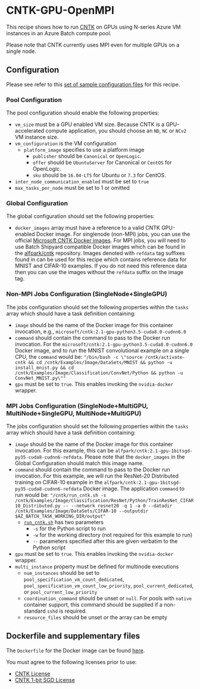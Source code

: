 # CNTK-GPU-OpenMPI
This recipe shows how to run [CNTK](https://cntk.ai/) on
GPUs using N-series Azure VM instances in an Azure Batch compute pool.

Please note that CNTK currently uses MPI even for multiple GPUs on a single
node.

## Configuration
Please see refer to this [set of sample configuration files](./config) for
this recipe.

### Pool Configuration
The pool configuration should enable the following properties:
* `vm_size` must be a GPU enabled VM size. Because CNTK is a GPU-accelerated
compute application, you should choose an `ND`, `NC` or `NCv2` VM instance
size.
* `vm_configuration` is the VM configuration
  * `platform_image` specifies to use a platform image
    * `publisher` should be `Canonical` or `OpenLogic`.
    * `offer` should be `UbuntuServer` for Canonical or `CentOS` for OpenLogic.
    * `sku` should be `16.04-LTS` for Ubuntu or `7.3` for CentOS.
* `inter_node_communication_enabled` must be set to `true`
* `max_tasks_per_node` must be set to 1 or omitted

### Global Configuration
The global configuration should set the following properties:
* `docker_images` array must have a reference to a valid CNTK GPU-enabled
Docker image. For singlenode (non-MPI) jobs, you can use the official
[Microsoft CNTK Docker images](https://hub.docker.com/r/microsoft/cntk/).
For MPI jobs, you will need to use Batch Shipyard compatible Docker images
which can be found in the
[alfpark/cntk](https://hub.docker.com/r/alfpark/cntk/) repository.
Images denoted with `refdata` tag suffixes found in
can be used for this recipe which contains reference data for MNIST and
CIFAR-10 examples. If you do not need this reference data then you can use
the images without the `refdata` suffix on the image tag.

### Non-MPI Jobs Configuration (SingleNode+SingleGPU)
The jobs configuration should set the following properties within the `tasks`
array which should have a task definition containing:
* `image` should be the name of the Docker image for this container
invocation, e.g., `microsoft/cntk:2.1-gpu-python3.5-cuda8.0-cudnn6.0`
* `command` should contain the command to pass to the Docker run invocation.
For the `microsoft/cntk:2.1-gpu-python3.5-cuda8.0-cudnn6.0` Docker image, and
to run the MNIST convolutional example on a single CPU, the `command` would
be:
`"/bin/bash -c \"source /cntk/activate-cntk && cd /cntk/Examples/Image/DataSets/MNIST && python -u install_mnist.py && cd /cntk/Examples/Image/Classification/ConvNet/Python && python -u ConvNet_MNIST.py\""`
* `gpu` must be set to `true`. This enables invoking the `nvidia-docker`
wrapper.

### MPI Jobs Configuration (SingleNode+MultiGPU, MultiNode+SingleGPU, MultiNode+MultiGPU)
The jobs configuration should set the following properties within the `tasks`
array which should have a task definition containing:
* `image` should be the name of the Docker image for this container invocation.
For this example, this can be
`alfpark/cntk:2.1-gpu-1bitsgd-py35-cuda8-cudnn6-refdata`.
Please note that the `docker_images` in the Global Configuration should match
this image name.
* `command` should contain the command to pass to the Docker run invocation.
For this example, we will run the ResNet-20 Distributed training on CIFAR-10
example in the `alfpark/cntk:2.1-gpu-1bitsgd-py35-cuda8-cudnn6-refdata`
Docker image. The application `command` to run would be:
`"/cntk/run_cntk.sh -s /cntk/Examples/Image/Classification/ResNet/Python/TrainResNet_CIFAR10_Distributed.py -- --network resnet20 -q 1 -a 0 --datadir /cntk/Examples/Image/DataSets/CIFAR-10 --outputdir $AZ_BATCH_TASK_WORKING_DIR/output"`
  * [`run_cntk.sh`](docker/run_cntk.sh) has two parameters
    * `-s` for the Python script to run
    * `-w` for the working directory (not required for this example to run)
    * `--` parameters specified after this are given verbatim to the
      Python script
* `gpu` must be set to `true`. This enables invoking the `nvidia-docker`
wrapper.
* `multi_instance` property must be defined for multinode executions
  * `num_instances` should be set to `pool_specification_vm_count_dedicated`,
    `pool_specification_vm_count_low_priority`, `pool_current_dedicated`, or
    `pool_current_low_priority`
  * `coordination_command` should be unset or `null`. For pools with
    `native` container support, this command should be supplied if
    a non-standard `sshd` is required.
  * `resource_files` should be unset or the array can be empty

## Dockerfile and supplementary files
The `Dockerfile` for the Docker image can be found [here](./docker).

You must agree to the following licenses prior to use:
* [CNTK License](https://github.com/Microsoft/CNTK/blob/master/LICENSE.md)
* [CNTK 1-bit SGD License](https://github.com/microsoft/cntk/wiki/CNTK-1bit-SGD-License)
